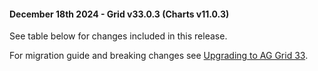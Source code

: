#### December 18th 2024 - Grid v33.0.3 (Charts v11.0.3)

See table below for changes included in this release.

For migration guide and breaking changes see [Upgrading to AG Grid 33](https://www.ag-grid.com/javascript-data-grid/upgrading-to-ag-grid-33/).
